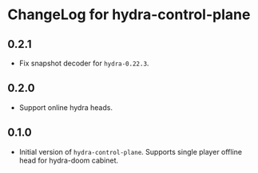 # ChangeLog for hydra-control-plane

## 0.2.1

* Fix snapshot decoder for `hydra-0.22.3`.

## 0.2.0

* Support online hydra heads.

## 0.1.0

* Initial version of `hydra-control-plane`. Supports single player offline head for
  hydra-doom cabinet.
